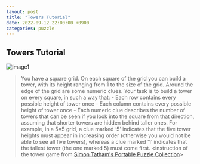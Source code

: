 ```yaml
---
layout: post
title: "Towers Tutorial"
date: 2022-09-12 22:00:00 +0900
categories: puzzle
---
```


## Towers Tutorial

![image1](/devblog/assets/Towers/image1.png)

> You have a square grid. On each square of the grid you can build a tower, with its height ranging from 1 to the size of the grid. Around the edge of the grid are some numeric clues.
    Your task is to build a tower on every square, in such a way that:
    - Each row contains every possible height of tower once
    - Each column contains every possible height of tower once
    - Each numeric clue describes the number of towers that can be seen if you look into the square from that direction, assuming that shorter towers are hidden behind taller ones. For example, in a 5×5 grid, a clue marked ‘5’ indicates that the five tower heights must appear in increasing order (otherwise you would not be able to see all five towers), whereas a clue marked ‘1’ indicates that the tallest tower (the one marked 5) must come first.
    <instruction of the tower game from [Simon Tatham's Portable Puzzle Collection](https://www.chiark.greenend.org.uk/~sgtatham/puzzles/js/towers.html)>

